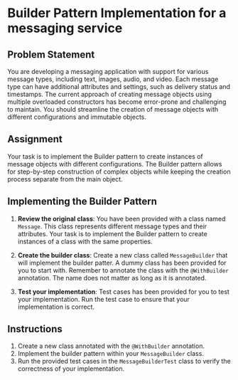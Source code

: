 # Builder Pattern Implementation for a messaging service

## Problem Statement

You are developing a messaging application with support for various message types, including text, images, audio, and
video. Each message type can have additional attributes and settings, such as delivery status and timestamps. The
current approach of creating message objects using multiple overloaded constructors has become error-prone and
challenging to maintain. You should streamline the creation of message objects with different configurations and
immutable objects.

## Assignment

Your task is to implement the Builder pattern to create instances of message objects with different configurations. The
Builder pattern allows for step-by-step construction of complex objects while keeping the creation process separate from
the main object.

## Implementing the Builder Pattern

1. **Review the original class**: You have been provided with a class named `Message`. This class represents different
   message types and their attributes. Your task is to implement the Builder pattern to create instances of a class with
   the same properties.

2. **Create the builder class**: Create a new class called `MessageBuilder` that will implement the builder patter. A
   dummy class has been provided for you to start with. Remember to annotate the class with the `@WithBuilder`
   annotation. The name does not matter as long as it is annotated.

3. **Test your implementation**: Test cases has been provided for you to test your implementation. Run the test case to
   ensure that your implementation is correct.

## Instructions

1. Create a new class annotated with the `@WithBuilder` annotation.
2. Implement the builder pattern within your `MessageBuilder` class.
3. Run the provided test cases in the `MessageBuilderTest` class to verify the correctness of your implementation.